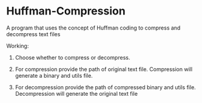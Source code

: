 # Huffman-Compression
A program that uses the concept of Huffman coding to compress and decompress text files


Working:

1. Choose whether to compress or decompress.

2. For compression provide the path of original text file. 
   Compression will generate a binary and utils file.

3. For decompression provide the path of compressed binary and utils file. 
   Decompression will generate the original text file
